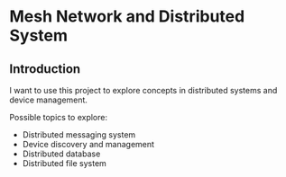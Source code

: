 # Mesh Network and Distributed System

## Introduction

I want to use this project to explore concepts in distributed systems and device management.

Possible topics to explore:

- Distributed messaging system
- Device discovery and management
- Distributed database
- Distributed file system